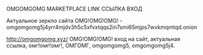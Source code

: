 OMGOMGOMG MARKETPLACE LINK ССЫЛКА ВХОД

Актуальное зеркло сайта OMG!OMG!OMG! - omgomgomg5j4yrr4mjdv3h5c5xfvxtqqs2in7smi65mjps7wvkmqmtqd.onion

http://omgomgomg.xyz/ OMG!OMG!OMG! вход на сайт, актуальная ссылка, омг!омг!омг!, ОМГОМГ, omgomgomg5, omgomgomg5j4.
